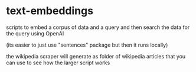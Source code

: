 # text-embeddings
scripts to embed a corpus of data and a query and then search the data for the query using OpenAI

(its easier to just use "sentences" package but then it runs locally)

the wikipedia scraper will generate as folder of wikipedia articles that you can use to see how the larger script works
